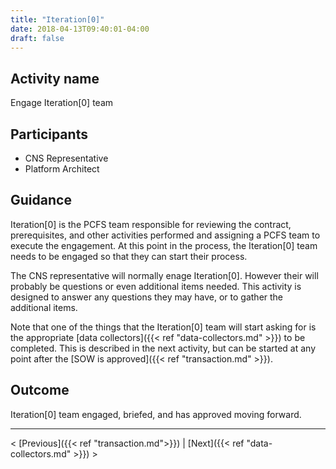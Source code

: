 ```yaml
---
title: "Iteration[0]"
date: 2018-04-13T09:40:01-04:00
draft: false
---
```

## Activity name
Engage Iteration[0] team

## Participants
- CNS Representative
- Platform Architect

## Guidance
Iteration[0] is the PCFS team responsible for reviewing the contract, prerequisites, and other activities performed and assigning a PCFS team to execute the engagement.  At this point in the process, the Iteration[0] team needs to be engaged so that they can start their process.

The CNS representative will normally enage Iteration[0].  However their will probably be questions or even additional items needed.  This activity is designed to answer any questions they may have, or to gather the additional items.

Note that one of the things that the Iteration[0] team will start asking for is the appropriate [data collectors]({{< ref "data-collectors.md" >}}) to be completed.  This is described in the next activity, but can be started at any point after the [SOW is approved]({{< ref "transaction.md" >}}).

## Outcome
Iteration[0] team engaged, briefed, and has approved moving forward.

---
< [Previous]({{< ref "transaction.md">}}) | [Next]({{< ref "data-collectors.md" >}}) >

